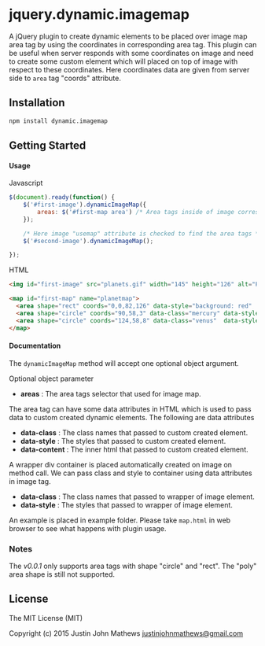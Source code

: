 # jquery.dynamic.imagemap
A jQuery plugin to create dynamic elements to be placed over image map area tag by using the coordinates in
corresponding area tag. This plugin can be useful when server responds with some coordinates on image and need to
create some custom element which will placed on top of image with respect to these coordinates. Here coordinates data
are given from server side to `area` tag "coords" attribute.

## Installation

```bash
npm install dynamic.imagemap
```

## Getting Started

#### Usage
Javascript

```javascript
$(document).ready(function() {
	$('#first-image').dynamicImageMap({
        areas: $('#first-map area') /* Area tags inside of image corresponding map tag */
    });

    /* Here image "usemap" attribute is checked to find the area tags */
	$('#second-image').dynamicImageMap();

});
```

HTML

```html
<img id="first-image" src="planets.gif" width="145" height="126" alt="Planets" usemap="#planetmap">

<map id="first-map" name="planetmap">
  <area shape="rect" coords="0,0,82,126" data-style="background: red"  alt="Sun" href="sun.htm">
  <area shape="circle" coords="90,58,3" data-class="mercury" data-style="background: yellow" alt="Mercury" href="mercur.htm">
  <area shape="circle" coords="124,58,8" data-class="venus"  data-style="background: green" alt="Venus" href="venus.htm">
</map>
```

#### Documentation

 The `dynamicImageMap` method  will accept one optional object argument.

 Optional object parameter

- **areas** : The area tags selector that used for image map.

The area tag can have some data attributes in HTML which is used to pass data to custom created dynamic elements.
The following are data attributes

- **data-class** : The class names that passed to custom created element.
- **data-style** : The styles that passed to custom created element.
- **data-content** : The inner html that passed to custom created element.

A wrapper div container is placed automatically created on image on method call. We can pass class and style to
container using data attributes in image tag.

- **data-class** : The class names that passed to wrapper of image element.
- **data-style** : The styles that passed to wrapper of image element.

An example is placed in example folder. Please take `map.html` in web browser to see what happens with plugin usage.

### Notes

The *v0.0.1* only supports area tags with shape "circle" and "rect". The "poly" area shape is still not supported.


## License

The MIT License (MIT)

Copyright (c) 2015 Justin John Mathews <justinjohnmathews@gmail.com>